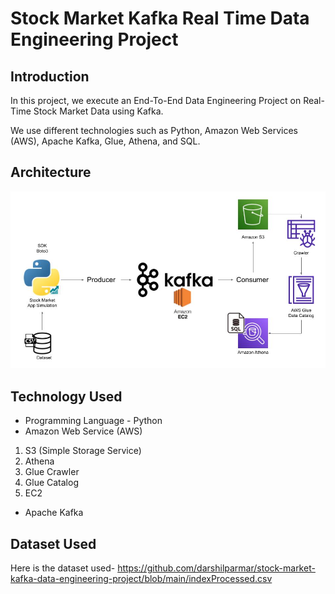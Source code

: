 # Stock Market Kafka Real Time Data Engineering Project

## Introduction 
In this project, we execute an End-To-End Data Engineering Project on Real-Time Stock Market Data using Kafka.

We use different technologies such as Python, Amazon Web Services (AWS), Apache Kafka, Glue, Athena, and SQL.

## Architecture 
<img src="Architecture.jpg">

## Technology Used
- Programming Language - Python
- Amazon Web Service (AWS)
1. S3 (Simple Storage Service)
2. Athena
3. Glue Crawler
4. Glue Catalog
5. EC2
- Apache Kafka


## Dataset Used

Here is the dataset used- https://github.com/darshilparmar/stock-market-kafka-data-engineering-project/blob/main/indexProcessed.csv


